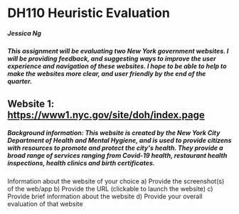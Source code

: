# DH110 Heuristic Evaluation 
##### Jessica Ng 
##### This assignment will be evaluating two New York government websites. I will be providing feedback, and suggesting ways to improve the user experience and navigation of these websites. I hope to be able to help to make the websites more clear, and user friendly by the end of the quarter. 
## Website 1: https://www1.nyc.gov/site/doh/index.page
##### Background information: This website is created by the New York City Department of Health and Mental Hygiene, and is used to provide citizens with resources to promote and protect the city's health. They provide a broad range of services ranging from Covid-19 health, restaurant health inspections, health clinics and birth certificates.


Information about the website of your choice
a) Provide the screenshot(s) of the web/app
b) Provide the URL (clickable to launch the website)
c) Provide brief information about the website
d) Provide your overall evaluation of that website
